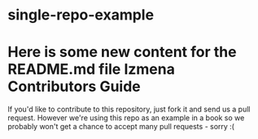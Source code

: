 single-repo-example
===================

Here is some new content for the README.md file
Izmena
Contributors Guide
==================
If you'd like to contribute to this repository, just fork it and send us a pull request. However we're using this repo as an example in a book so we probably won't get a chance to accept many pull requests - sorry :(
